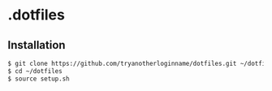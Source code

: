 # .dotfiles

## Installation

```sh
$ git clone https://github.com/tryanotherloginname/dotfiles.git ~/dotfiles
$ cd ~/dotfiles
$ source setup.sh
```
